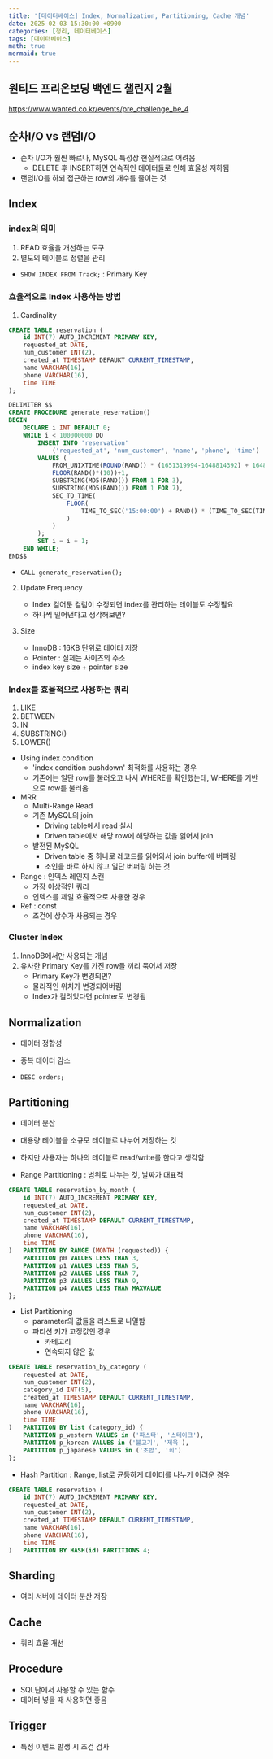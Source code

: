 ```yaml
---
title: '[데이터베이스] Index, Normalization, Partitioning, Cache 개념'
date: 2025-02-03 15:30:00 +0900
categories: [정리, 데이터베이스]
tags: [데이터베이스]
math: true
mermaid: true
---
```


## 원티드 프리온보딩 백엔드 챌린지 2월
<https://www.wanted.co.kr/events/pre_challenge_be_4>

## 순차I/O vs 랜덤I/O
- 순차 I/O가 훨씬 빠르나, MySQL 특성상 현실적으로 어려움
    - DELETE 후 INSERT하면 연속적인 데이터들로 인해 효율성 저하됨
- 랜덤I/O를 하되 접근하는 row의 개수를 줄이는 것

## Index
### index의 의미
1. READ 효율을 개선하는 도구
2. 별도의 테이블로 정렬을 관리

- `SHOW INDEX FROM Track;` : Primary Key

### 효율적으로 Index 사용하는 방법
1. Cardinality
```sql
CREATE TABLE reservation (
    id INT(7) AUTO_INCREMENT PRIMARY KEY,
    requested_at DATE,
    num_customer INT(2),
    created_at TIMESTAMP DEFAUKT CURRENT_TIMESTAMP,
    name VARCHAR(16),
    phone VARCHAR(16),
    time TIME
);
```
```sql
DELIMITER $$
CREATE PROCEDURE generate_reservation()
BEGIN
    DECLARE i INT DEFAULT 0;
    WHILE i < 100000000 DO
        INSERT INTO 'reservation'
            ('requested_at', 'num_customer', 'name', 'phone', 'time')
        VALUES (
            FROM_UNIXTIME(ROUND(RAND() * (1651319994-1648814392) + 1648814394))
            FLOOR(RAND()*(10))+1,
            SUBSTRING(MD5(RAND()) FROM 1 FOR 3),
            SUBSTRING(MD5(RAND()) FROM 1 FOR 7),
            SEC_TO_TIME(
                FLOOR(
                    TIME_TO_SEC('15:00:00') + RAND() * (TIME_TO_SEC(TIMEDIFF('22:00:00', '15:00:00')))
                )
            )
        );
        SET i = i + 1;
    END WHILE;
END$$
```
- `CALL generate_reservation();`

2. Update Frequency
    - Index 걸어둔 컬럼이 수정되면 index를 관리하는 테이블도 수정필요
    - 하나씩 밀어낸다고 생각해보면?

3. Size
    - InnoDB : 16KB 단위로 데이터 저장
    - Pointer : 실제는 사이즈의 주소
    - index key size + pointer size

### Index를 효율적으로 사용하는 쿼리
1. LIKE
2. BETWEEN
3. IN
4. SUBSTRING()
5. LOWER()

- Using index condition
    - 'index condition pushdown' 최적화를 사용하는 경우
    - 기존에는 일단 row를 불러오고 나서 WHERE를 확인했는데, WHERE를 기반으로 row를 불러옴
- MRR
    - Multi-Range Read
    - 기존 MySQL의 join
        - Driving table에서 read 실시
        - Driven table에서 해당 row에 해당하는 값을 읽어서 join
    - 발전된 MySQL
        - Driven table 중 하나로 레코드를 읽어와서 join buffer에 버퍼링
        - 조인을 바로 하지 않고 일단 버퍼링 하는 것
- Range : 인덱스 레인지 스캔
    - 가장 이상적인 쿼리
    - 인덱스를 제일 효율적으로 사용한 경우
- Ref : const
    - 조건에 상수가 사용되는 경우

### Cluster Index
1. InnoDB에서만 사용되는 개념
2. 유사한 Primary Key를 가진 row들 끼리 묶어서 저장
    - Primary Key가 변경되면?
    - 물리적인 위치가 변경되어버림
    - Index가 걸려있다면 pointer도 변경됨

## Normalization
- 데이터 정합성
- 중복 데이터 감소

- `DESC orders;`

## Partitioning
- 데이터 분산
- 대용량 테이블을 소규모 테이블로 나누어 저장하는 것
- 하지만 사용자는 하나의 테이블로 read/write를 한다고 생각함

- Range Partitioning : 범위로 나누는 것, 날짜가 대표적
```sql
CREATE TABLE reservation_by_month (
    id INT(7) AUTO_INCREMENT PRIMARY KEY,
    requested_at DATE,
    num_customer INT(2),
    created_at TIMESTAMP DEFAULT CURRENT_TIMESTAMP,
    name VARCHAR(16),
    phone VARCHAR(16),
    time TIME
)   PARTITION BY RANGE (MONTH (requested)) {
    PARTITION p0 VALUES LESS THAN 3,
    PARTITION p1 VALUES LESS THAN 5,
    PARTITION p2 VALUES LESS THAN 7,
    PARTITION p3 VALUES LESS THAN 9,
    PARTITION p4 VALUES LESS THAN MAXVALUE
};
```
- List Partitioning
    - parameter의 값들을 리스트로 나열함
    - 파티션 키가 고정값인 경우
        - 카테고리
        - 연속되지 않은 값
```sql
CREATE TABLE reservation_by_category (
    requested_at DATE,
    num_customer INT(2),
    category_id INT(5),
    created_at TIMESTAMP DEFAULT CURRENT_TIMESTAMP,
    name VARCHAR(16),
    phone VARCHAR(16),
    time TIME
)   PARTITION BY list (category_id) {
    PARTITION p_western VALUES in ('파스타', '스테이크'),
    PARTITION p_korean VALUES in ('불고기', '제육'),
    PARTITION p_japanese VALUES in ('초밥', '회')
};
```

- Hash Partition : Range, list로 균등하게 데이터를 나누기 어려운 경우
```sql
CREATE TABLE reservation (
    id INT(7) AUTO_INCREMENT PRIMARY KEY,
    requested_at DATE,
    num_customer INT(2),
    created_at TIMESTAMP DEFAULT CURRENT_TIMESTAMP,
    name VARCHAR(16),
    phone VARCHAR(16),
    time TIME
)   PARTITION BY HASH(id) PARTITIONS 4;
```

## Sharding
- 여러 서버에 데이터 분산 저장

## Cache
- 쿼리 효율 개선

## Procedure
- SQL단에서 사용할 수 있는 함수
- 데이터 넣을 때 사용하면 좋음

## Trigger
- 특정 이벤트 발생 시 조건 검사